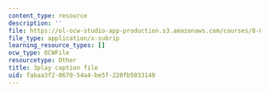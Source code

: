 ```yaml
---
content_type: resource
description: ''
file: https://ol-ocw-studio-app-production.s3.amazonaws.com/courses/8-01sc-classical-mechanics-fall-2016/fabaa3f2067054a4be5f220fb5033149_Idx3VgOpUDk.vtt
file_type: application/x-subrip
learning_resource_types: []
ocw_type: OCWFile
resourcetype: Other
title: 3play caption file
uid: fabaa3f2-0670-54a4-be5f-220fb5033149
---
```

